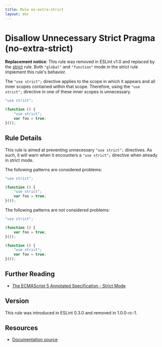 ```yaml
---
title: Rule no-extra-strict
layout: doc
---
```

<!-- Note: No pull requests accepted for this file. See README.md in the root directory for details. -->
# Disallow Unnecessary Strict Pragma (no-extra-strict)

**Replacement notice**: This rule was removed in ESLint v1.0 and replaced by the [strict](strict) rule. Both `"global"` and `"function"` mode in the strict rule implement this rule's behavior.

The `"use strict";` directive applies to the scope in which it appears and all inner scopes contained within that scope. Therefore, using the `"use strict";` directive in one of these inner scopes is unnecessary.

```js
"use strict";

(function () {
    "use strict";
    var foo = true;
}());
```

## Rule Details

This rule is aimed at preventing unnecessary `"use strict";` directives. As such, it will warn when it encounters a `"use strict";` directive when already in strict mode.

The following patterns are considered problems:

```js
"use strict";

(function () {
    "use strict";
    var foo = true;
}());
```

The following patterns are not considered problems:

```js
"use strict";

(function () {
    var foo = true;
}());
```



```js
(function () {
    "use strict";
    var foo = true;
}());
```

## Further Reading

* [The ECMAScript 5 Annotated Specification - Strict Mode](http://es5.github.io/#C)

## Version

This rule was introduced in ESLint 0.3.0 and removed in 1.0.0-rc-1.

## Resources

* [Documentation source](https://github.com/eslint/eslint/tree/master/docs/rules/no-extra-strict.md)
